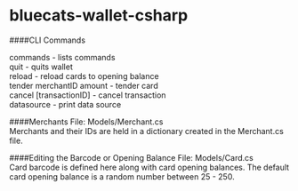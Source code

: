 # bluecats-wallet-csharp

####CLI Commands

commands - lists commands  
quit - quits wallet   
reload - reload cards to opening balance   
tender merchantID amount - tender card   
cancel [transactionID] - cancel transaction   
datasource - print data source   

####Merchants
File: Models/Merchant.cs   
Merchants and their IDs are held in a dictionary created in the Merchant.cs file.

####Editing the Barcode or Opening Balance
File: Models/Card.cs  
Card barcode is defined here along with card opening balances.  The default card opening balance is a random number between 25 - 250.
